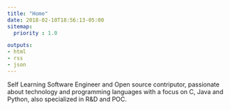 ```yaml
---
title: "Home"
date: 2018-02-10T18:56:13-05:00
sitemap:
  priority : 1.0

outputs:
- html
- rss
- json
---
```


Self Learning Software Engineer and Open source contriputor, passionate about technology and programming languages with a focus on C, Java and Python, also specialized in R&D and POC. 

